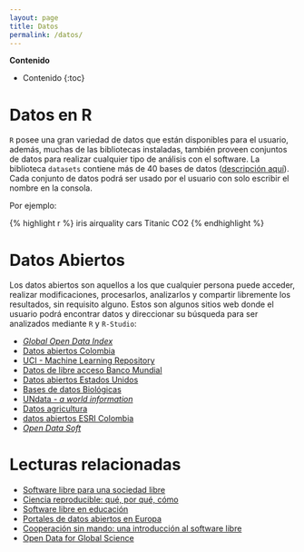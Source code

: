 ```yaml
---
layout: page
title: Datos
permalink: /datos/
---
```


**Contenido**

* Contenido
{:toc}

# Datos en R

`R` posee una gran variedad de datos que están disponibles para el usuario, además, muchas de las bibliotecas instaladas, también proveen conjuntos de datos para realizar cualquier tipo de análisis con el software. La biblioteca `datasets` contiene más de 40 bases de datos ([descripción aquí](https://stat.ethz.ch/R-manual/R-devel/library/datasets/html/00Index.html)). Cada conjunto de datos podrá ser usado por el usuario con solo escribir el nombre en la consola.

Por ejemplo:

{% highlight r %}
iris
airquality
cars
Titanic
CO2
{% endhighlight %}


# Datos Abiertos

Los datos abiertos son aquellos a los que cualquier persona puede acceder, realizar modificaciones, procesarlos, analizarlos y compartir libremente los resultados, sin requisito alguno. Estos son algunos sitios web donde el usuario podrá encontrar datos y direccionar su búsqueda para ser analizados mediante `R` y `R-Studio`:

- [*Global Open Data Index*](http://2015.index.okfn.org/)
- [Datos abiertos Colombia](https://www.datos.gov.co/)
- [UCI - Machine Learning Repository](http://archive.ics.uci.edu/ml/index.php)
- [	Datos de libre acceso Banco Mundial](https://datos.bancomundial.org/)
- [Datos abiertos Estados Unidos](https://www.data.gov/)
- [Bases de datos Biológicas](https://bioinf.comav.upv.es/courses/intro_bioinf/bases_datos.html)
- [UNdata - *a world information*](http://data.un.org/)
- [Datos agricultura](https://data.oecd.org/agriculture.htm)
- [datos abiertos ESRI Colombia](http://datosabiertos.esri.co/)
- [*Open Data Soft*](https://www.opendatasoft.com/2015/11/02/how-we-put-together-a-list-of-1600-open-data-portals-around-the-world-to-help-open-data-community/?__hstc=244765274.5f15d704ee5f0f75a0689dc432a389f2.1514372509750.1514372509750.1514372509750.1&__hssc=244765274.1.1514372509750&__hsfp=3803853546)


# Lecturas relacionadas

- [Software libre para una sociedad libre](http://libros.metabiblioteca.org/bitstream/001/144/8/84-933555-1-8.pdf)
- [Ciencia reproducible: qué, por qué, cómo](https://www.revistaecosistemas.net/index.php/ecosistemas/article/viewFile/1178/973)
- [Software libre en educación](https://www.researchgate.net/profile/Jordi_Adell2/publication/216393192_Software_libre_en_educacion/links/0912f51366175dd62d000000.pdf)
- [Portales de datos abiertos en Europa](http://bid.ub.edu/29/pdf/ramos2.pdf)
- [Cooperación sin mando: una introducción al software libre](http://biblioweb.sindominio.net/telematica/softlibre/sl.pdf)
- [Open Data for Global Science](https://datascience.codata.org/articles/abstract/10.2481/dsj.6.OD36/)



